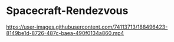 # Spacecraft-Rendezvous


https://user-images.githubusercontent.com/74113713/188496423-8149be1d-8726-487c-baea-490f0134a860.mp4

